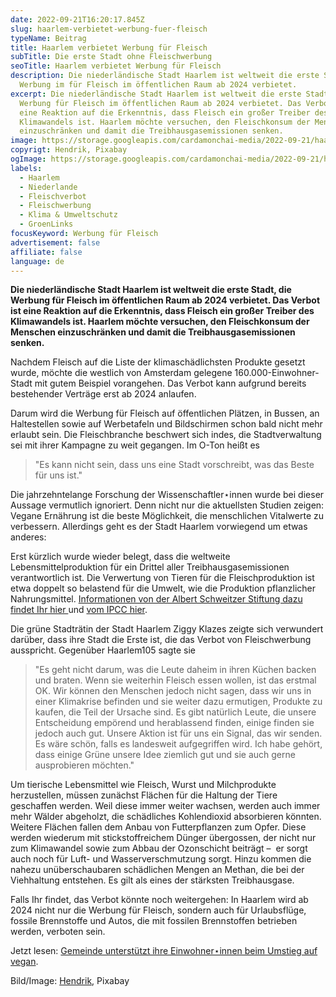 ```yaml
---
date: 2022-09-21T16:20:17.845Z
slug: haarlem-verbietet-werbung-fuer-fleisch
typeName: Beitrag
title: Haarlem verbietet Werbung für Fleisch
subTitle: Die erste Stadt ohne Fleischwerbung
seoTitle: Haarlem verbietet Werbung für Fleisch
description: Die niederländische Stadt Haarlem ist weltweit die erste Stadt, die
  Werbung im für Fleisch im öffentlichen Raum ab 2024 verbietet.
excerpt: Die niederländische Stadt Haarlem ist weltweit die erste Stadt, die
  Werbung für Fleisch im öffentlichen Raum ab 2024 verbietet. Das Verbot ist
  eine Reaktion auf die Erkenntnis, dass Fleisch ein großer Treiber des
  Klimawandels ist. Haarlem möchte versuchen, den Fleischkonsum der Menschen
  einzuschränken und damit die Treibhausgasemissionen senken.
image: https://storage.googleapis.com/cardamonchai-media/2022-09-21/haarlem-verbietet-fleischwerbung-jpeg-imagine-b8d8f8_97b0ca_1024_768/640.webp
copyrigt: Hendrik, Pixabay
ogImage: https://storage.googleapis.com/cardamonchai-media/2022-09-21/haarlem-verbietet-fleischwerbung-fb-jpeg-imagine-b8d8f8_9db3c9_1200_628/640.webp
labels:
  - Haarlem
  - Niederlande
  - Fleischverbot
  - Fleischwerbung
  - Klima & Umweltschutz
  - GroenLinks
focusKeyword: Werbung für Fleisch
advertisement: false
affiliate: false
language: de
---
```

**Die niederländische Stadt Haarlem ist weltweit die erste Stadt, die Werbung für Fleisch im öffentlichen Raum ab 2024 verbietet. Das Verbot ist eine Reaktion auf die Erkenntnis, dass Fleisch ein großer Treiber des Klimawandels ist. Haarlem möchte versuchen, den Fleischkonsum der Menschen einzuschränken und damit die Treibhausgasemissionen senken.**

Nachdem Fleisch auf die Liste der klimaschädlichsten Produkte gesetzt wurde, möchte die westlich von Amsterdam gelegene 160.000-Einwohner-Stadt mit gutem Beispiel vorangehen. Das Verbot kann aufgrund bereits bestehender Verträge erst ab 2024 anlaufen.

Darum wird die Werbung für Fleisch auf öffentlichen Plätzen, in Bussen, an Haltestellen sowie auf Werbetafeln und Bildschirmen schon bald nicht mehr erlaubt sein. Die Fleischbranche beschwert sich indes, die Stadtverwaltung sei mit ihrer Kampagne zu weit gegangen. Im O-Ton heißt es

> "Es kann nicht sein, dass uns eine Stadt vorschreibt, was das Beste für uns ist."

Die jahrzehntelange Forschung der Wissenschaftler⋆innen wurde bei dieser Aussage vermutlich ignoriert. Denn nicht nur die aktuellsten Studien zeigen: Vegane Ernährung ist die beste Möglichkeit, die menschlichen Vitalwerte zu verbessern. Allerdings geht es der Stadt Haarlem vorwiegend um etwas anderes:

Erst kürzlich wurde wieder belegt, dass die weltweite Lebensmittelproduktion für ein Drittel aller Treibhausgasemissionen verantwortlich ist. Die Verwertung von Tieren für die Fleischproduktion ist etwa doppelt so belastend für die Umwelt, wie die Produktion pflanzlicher Nahrungsmittel. [Informationen von der Albert Schweitzer Stiftung dazu findet Ihr hier ](/2022/07/klima-durch-pflanzliche-ernaehrung-schuetzen/) und [vom IPCC hier](/2022/06/ipcc-klimaexperte-raet-zu-veganismus/).

Die grüne Stadträtin der Stadt Haarlem Ziggy Klazes zeigte sich verwundert darüber, dass ihre Stadt die Erste ist, die das Verbot von Fleischwerbung ausspricht. Gegenüber Haarlem105 sagte sie

> "Es geht nicht darum, was die Leute daheim in ihren Küchen backen und braten. Wenn sie weiterhin Fleisch essen wollen, ist das erstmal OK. Wir können den Menschen jedoch nicht sagen, dass wir uns in einer Klimakrise befinden und sie weiter dazu ermutigen, Produkte zu kaufen, die Teil der Ursache sind. Es gibt natürlich Leute, die unsere Entscheidung empörend und herablassend finden, einige finden sie jedoch auch gut. Unsere Aktion ist für uns ein Signal, das wir senden. Es wäre schön, falls es landesweit aufgegriffen wird. Ich habe gehört, dass einige Grüne unsere Idee ziemlich gut und sie auch gerne ausprobieren möchten."

Um tierische Lebensmittel wie Fleisch, Wurst und Milchprodukte herzustellen, müssen zunächst Flächen für die Haltung der Tiere geschaffen werden. Weil diese immer weiter wachsen, werden auch immer mehr Wälder abgeholzt, die schädliches Kohlendioxid absorbieren könnten. Weitere Flächen fallen dem Anbau von Futterpflanzen zum Opfer. Diese werden wiederum mit stickstoffreichem Dünger übergossen, der nicht nur zum Klimawandel sowie zum Abbau der Ozonschicht beiträgt –  er sorgt auch noch für Luft- und Wasserverschmutzung sorgt. Hinzu kommen die nahezu unüberschaubaren schädlichen Mengen an Methan, die bei der Viehhaltung entstehen. Es gilt als eines der stärksten Treibhausgase.

Falls Ihr findet, das Verbot könnte noch weitergehen: In Haarlem wird ab 2024 nicht nur die Werbung für Fleisch, sondern auch für Urlaubsflüge, fossile Brennstoffe und Autos, die mit fossilen Brennstoffen betrieben werden, verboten sein.

Jetzt lesen: [Gemeinde unterstützt ihre Einwohner⋆innen beim Umstieg auf vegan](/2023/02/altena-vegan/).

Bild/Image: [Hendrik](https://pixabay.com/photos/haarlem-water-holland-lake-city-3628302/), Pixabay